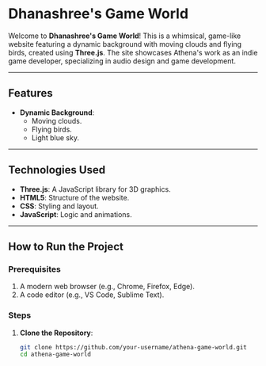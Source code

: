 # Dhanashree's Game World

Welcome to **Dhanashree's Game World**! This is a whimsical, game-like website featuring a dynamic background with moving clouds and flying birds, created using **Three.js**. The site showcases Athena's work as an indie game developer, specializing in audio design and game development.

---

## Features

- **Dynamic Background**:
  - Moving clouds.
  - Flying birds.
  - Light blue sky.


---

## Technologies Used

- **Three.js**: A JavaScript library for 3D graphics.
- **HTML5**: Structure of the website.
- **CSS**: Styling and layout.
- **JavaScript**: Logic and animations.

---

## How to Run the Project

### Prerequisites

1. A modern web browser (e.g., Chrome, Firefox, Edge).
2. A code editor (e.g., VS Code, Sublime Text).

### Steps

1. **Clone the Repository**:
   ```bash
   git clone https://github.com/your-username/athena-game-world.git
   cd athena-game-world
